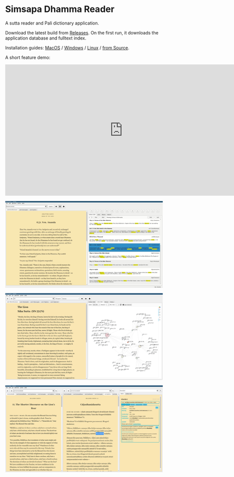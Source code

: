 # Simsapa Dhamma Reader

A sutta reader and Pali dictionary application.

Download the latest build from [Releases](https://github.com/simsapa/simsapa/releases/). On the first run, it downloads the application database and fulltext index.

Installation guides: [MacOS](install/macos.md) / [Windows](install/windows.md) / [Linux](install/linux.md) / [from Source](development/running-from-source.md).

A short feature demo:

<iframe width="750" height="420" src="https://www.youtube.com/embed/Wu4T_CANnns" title="Simsapa Dhamma Reader: Feature Demo (v0.3.2-alpha.1)" frameborder="0" allow="accelerometer; autoplay; clipboard-write; encrypted-media; gyroscope; picture-in-picture; web-share" allowfullscreen></iframe>

![Sutta Search](images/sutta-search-screenshot.jpg)

![Sutta Links](images/sutta-links-screenshot.jpg)

![Sutta Study](images/sutta-study-screenshot.png)
